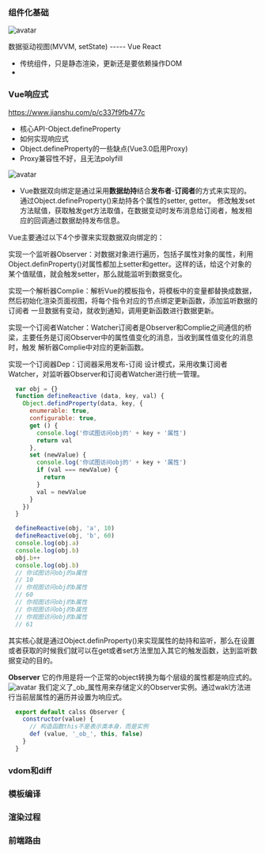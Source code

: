 ### 组件化基础
![avatar](https://upload-images.jianshu.io/upload_images/27388007-2a7803ad3c48c738.png)

数据驱动视图(MVVM, setState) ----- Vue React

+ 传统组件，只是静态渲染，更新还是要依赖操作DOM
+ 

### Vue响应式
https://www.jianshu.com/p/c337f9fb477c
+ 核心API-Object.defineProperty
+ 如何实现响应式
+ Object.defineProperty的一些缺点(Vue3.0启用Proxy)
+ Proxy兼容性不好，且无法polyfill

![avatar](https://upload-images.jianshu.io/upload_images/20308335-f755c3754fdfdff5.png?imageMogr2/auto-orient/strip|imageView2/2/format/webp)
+ Vue数据双向绑定是通过采用**数据劫持**结合**发布者**-**订阅者**的方式来实现的。通过Object.defineProperty()来劫持各个属性的setter, getter。
修改触发set方法赋值，获取触发get方法取值，在数据变动时发布消息给订阅者，触发相应的回调通过数据劫持发布信息。

Vue主要通过以下4个步骤来实现数据双向绑定的：

实现一个监听器Observer：对数据对象进行遍历，包括子属性对象的属性，利用Object.definProperty()对属性都加上setter和getter。这样的话，给这个对象的
某个值赋值，就会触发setter，那么就能监听到数据变化。

实现一个解析器Complie：解析Vue的模板指令，将模板中的变量都替换成数据，然后初始化渲染页面视图，将每个指令对应的节点绑定更新函数，添加监听数据的订阅者
一旦数据有变动，就收到通知，调用更新函数进行数据更新。

实现一个订阅者Watcher：Watcher订阅者是Observer和Complie之间通信的桥梁，主要任务是订阅Observer中的属性值变化的消息，当收到属性值变化的消息时，触发
解析器Complie中对应的更新函数。

实现一个订阅器Dep：订阅器采用发布-订阅 设计模式，采用收集订阅者Watcher，对监听器Observer和订阅者Watcher进行统一管理。

```js
  var obj = {}
  function defineReactive (data, key, val) {
    Object.defindProperty(data, key, {
      enumerable: true,
      configurable: true,
      get () {
        console.log('你试图访问obj的' + key + '属性')
        return val
      },
      set (newValue) {
        console.log('你试图访问obj的' + key + '属性')
        if (val === newValue) {
          return
        }
        val = newValue
      }
    })
  }

  defineReactive(obj, 'a', 10)
  defineReactive(obj, 'b', 60)
  console.log(obj.a)
  console.log(obj.b)
  obj.b++
  console.log(obj.b)
  // 你试图访问obj的a属性
  // 10
  // 你视图访问obj的b属性
  // 60
  // 你视图访问obj的b属性
  // 你视图访问obj的b属性
  // 你视图访问obj的b属性
  // 61

```
其实核心就是通过Object.definProperty()来实现属性的劫持和监听，那么在设置或者获取的时候我们就可以在get或者set方法里加入其它的触发函数，达到监听数据变动的目的。

**Observer**
它的作用是将一个正常的object转换为每个层级的属性都是响应式的。
![avatar](https://upload-images.jianshu.io/upload_images/20308335-79d4d338b583d5ef.png?imageMogr2/auto-orient/strip|imageView2/2/w/957/format/webp)
我们定义了_ob_属性用来存储定义的Observer实例。通过wakl方法进行当前层属性的遍历并设置为响应式。
```js
  export default calss Observer {
    constructor(value) {
      // 构造函数this不是表示类本身，而是实例
      def (value, '_ob_', this, false)
    }
  }
```

### vdom和diff

### 模板编译

### 渲染过程

### 前端路由
